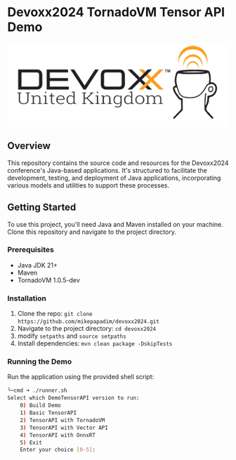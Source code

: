 # Devoxx2024 TornadoVM Tensor API Demo
![img.png](img.png)

## Overview
This repository contains the source code and resources for the Devoxx2024 conference's Java-based applications. It's structured to facilitate the development, testing, and deployment of Java applications, incorporating various models and utilities to support these processes.
## Getting Started
To use this project, you'll need Java and Maven installed on your machine. Clone this repository and navigate to the project directory.

### Prerequisites
- Java JDK 21+
- Maven
- TornadoVM 1.0.5-dev

### Installation
1. Clone the repo: `git clone https://github.com/mikepapadim/devoxx2024.git`
2. Navigate to the project directory: `cd devoxx2024`
3. modify `setpaths` and `source setpaths`
4. Install dependencies: `mvn clean package -DskipTests`

### Running the Demo
Run the application using the provided shell script:
```bash
╰─cmd ➜ ./runner.sh 
Select which DemoTensorAPI version to run:
    0) Build Demo
    1) Basic TensorAPI
    2) TensorAPI with TornadoVM
    3) TensorAPI with Vector API
    4) TensorAPI with OnnxRT
    5) Exit
    Enter your choice [0-5]: 

```

